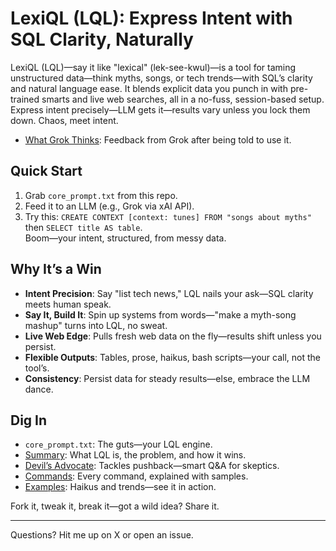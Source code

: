 # LexiQL (LQL): Express Intent with SQL Clarity, Naturally

LexiQL (LQL)—say it like "lexical" (lek-see-kwul)—is a tool for taming unstructured data—think myths, songs, or tech trends—with SQL’s clarity and natural language ease. It blends explicit data you punch in with pre-trained smarts and live web searches, all in a no-fuss, session-based setup. Express intent precisely—LLM gets it—results vary unless you lock them down. Chaos, meet intent.

- [What Grok Thinks](docs/groks_feedback.md): Feedback from Grok after being told to use it.

## Quick Start
1. Grab `core_prompt.txt` from this repo.  
2. Feed it to an LLM (e.g., Grok via xAI API).  
3. Try this: `CREATE CONTEXT [context: tunes] FROM "songs about myths"` then `SELECT title AS table`.  
Boom—your intent, structured, from messy data.

## Why It’s a Win
- **Intent Precision**: Say "list tech news," LQL nails your ask—SQL clarity meets human speak.  
- **Say It, Build It**: Spin up systems from words—"make a myth-song mashup" turns into LQL, no sweat.  
- **Live Web Edge**: Pulls fresh web data on the fly—results shift unless you persist.  
- **Flexible Outputs**: Tables, prose, haikus, bash scripts—your call, not the tool’s.  
- **Consistency**: Persist data for steady results—else, embrace the LLM dance.

## Dig In
- `core_prompt.txt`: The guts—your LQL engine.  
- [Summary](docs/summary.md): What LQL is, the problem, and how it wins.  
- [Devil’s Advocate](docs/devils_advocate.md): Tackles pushback—smart Q&A for skeptics.  
- [Commands](docs/commands.md): Every command, explained with samples.  
- [Examples](docs/examples.md): Haikus and trends—see it in action.

Fork it, tweak it, break it—got a wild idea? Share it.

---
Questions? Hit me up on X or open an issue.
